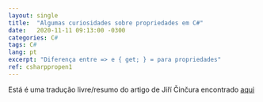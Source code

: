 ```yaml
---
layout: single
title:  "Algumas curiosidades sobre propriedades em C#"
date:   2020-11-11 09:13:00 -0300
categories: C#
tags: C#
lang: pt
excerpt: "Diferença entre => e { get; } = para propriedades"
ref: csharppropen1
---
```


Está é uma tradução livre/resumo do artigo de Jiří Činčura encontrado [aqui](https://www.tabsoverspaces.com/233844-back-to-csharp-basics-difference-between-and-get-for-properties)



